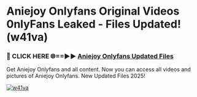 # Aniejoy Onlyfans Original Videos 0nlyFans Leaked - Files Updated! (w41va)

<h3>🔴 CLICK HERE 🌐==►► <a href="https://tinyurl.com/ehrbuxhb" rel="nofollow">Aniejoy Onlyfans Updated Files</a></h3>

Get Aniejoy Onlyfans and all content. Now you can access all videos and pictures of Aniejoy Onlyfans. New Updated Files 2025!

[![w41va](https://i.imgur.com/lVYEuWS.gif)](https://tinyurl.com/ehrbuxhb)
